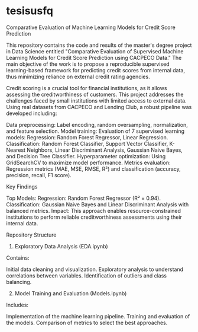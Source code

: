 # tesisusfq

Comparative Evaluation of Machine Learning Models for Credit Score Prediction

This repository contains the code and results of the master's degree project in Data Science entitled "Comparative Evaluation of Supervised Machine Learning Models for Credit Score Prediction using CACPECO Data." The main objective of the work is to propose a reproducible supervised learning-based framework for predicting credit scores from internal data, thus minimizing reliance on external credit rating agencies.

Credit scoring is a crucial tool for financial institutions, as it allows assessing the creditworthiness of customers. This project addresses the challenges faced by small institutions with limited access to external data. Using real datasets from CACPECO and Lending Club, a robust pipeline was developed including:

Data preprocessing: Label encoding, random oversampling, normalization, and feature selection.
Model training: Evaluation of 7 supervised learning models:
Regression: Random Forest Regressor, Linear Regression.
Classification: Random Forest Classifier, Support Vector Classifier, K-Nearest Neighbors, Linear Discriminant Analysis, Gaussian Naive Bayes, and Decision Tree Classifier.
Hyperparameter optimization: Using GridSearchCV to maximize model performance.
Metrics evaluation: Regression metrics (MAE, MSE, RMSE, R²) and classification (accuracy, precision, recall, F1 score).

Key Findings

Top Models:
Regression: Random Forest Regressor (R² = 0.94).
Classification: Gaussian Naive Bayes and Linear Discriminant Analysis with balanced metrics.
Impact: This approach enables resource-constrained institutions to perform reliable creditworthiness assessments using their internal data.

Repository Structure
1. Exploratory Data Analysis (EDA.ipynb)

Contains:

Initial data cleaning and visualization.
Exploratory analysis to understand correlations between variables.
Identification of outliers and class balancing.

2. Model Training and Evaluation (Models.ipynb)

Includes:

Implementation of the machine learning pipeline.
Training and evaluation of the models.
Comparison of metrics to select the best approaches.
